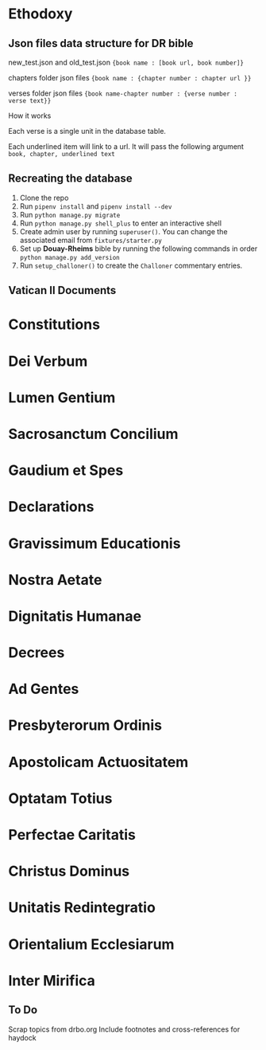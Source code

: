 # Ethodoxy

## Json files data structure for DR bible

new_test.json and old_test.json `{book name : [book url, book number]}`

chapters folder json files `{book name : {chapter number : chapter url }}`

verses folder json files `{book name-chapter number : {verse number : verse text}}`

How it works

Each verse is a single unit in the database table.

Each underlined item will link to a url. It will pass the following argument `book, chapter, underlined text`

## Recreating the database

1. Clone the repo
1. Run `pipenv install` and `pipenv install --dev`
1. Run `python manage.py migrate`
1. Run `python manage.py shell_plus` to enter an interactive shell
1. Create admin user by running `superuser()`. You can change the associated email from `fixtures/starter.py`
1. Set up **Douay-Rheims** bible by running the following commands in order
    `python manage.py add_version`
1. Run `setup_challoner()` to create the `Challoner` commentary entries.


## Vatican II Documents

# Constitutions
#     Dei Verbum
#     Lumen Gentium
#     Sacrosanctum Concilium
#     Gaudium et Spes

# Declarations
#     Gravissimum Educationis
#     Nostra Aetate
#     Dignitatis Humanae

# Decrees
#     Ad Gentes
#     Presbyterorum Ordinis
#     Apostolicam Actuositatem
#     Optatam Totius
#     Perfectae Caritatis
#     Christus Dominus
#     Unitatis Redintegratio
#     Orientalium Ecclesiarum
#     Inter Mirifica

## To Do

Scrap topics from drbo.org
Include footnotes and cross-references for haydock
